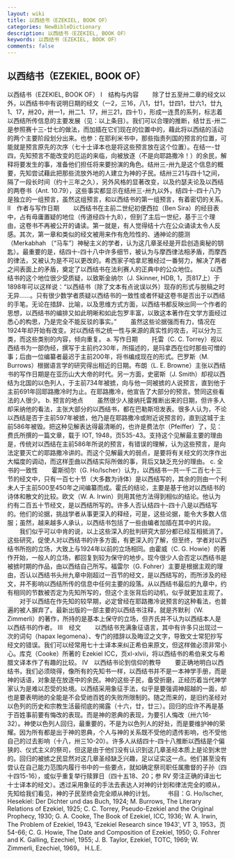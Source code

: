 ```yaml
---
layout: wiki
title: 以西结书（EZEKIEL, BOOK OF）
categories: NewBibleDictionary
description: 以西结书（EZEKIEL, BOOK OF）
keywords: 以西结书（EZEKIEL, BOOK OF）
comments: false
---
```


## 以西结书（EZEKIEL, BOOK OF）



以西结书（EZEKIEL, BOOK OF）
Ⅰ　结构与内容
　　除了廿五至卅二章的经文以外，以西结书中有说明日期的经文（一2，三16，八1，廿1，廿四1，廿六1，廿九1、17，卅20，卅一1，卅二1、17，卅三21，四十1），形成一连贯的系列，标志着以西结所传信息的主要发展（见：以上条目）。我们可以合理的推断，结廿五-卅二是参照赛十三-廿七的做法，而加插在它们现在的位置中的，藉此将以西结的活动的两个主要阶段划分出来。也参：在耶利米书中，那些指责列国的预言的位置，可能就是预言原先的次序（七十士译本也是将这些预言放在这个位置）。在结一-廿四，先知预言不能改变的厄运的来临，向被放逐（不是向耶路撒冷！）的余民，解释将要发生的事，准备他们担任将来要扮演的角色。结卅三-卅九是这个信息的概要，先知尝试藉此把那些流放外地的人建立为神的子民。结卅三21与四十1之间，隔了一段长时间（约十三年之久），另外风格的显著改变，以及约瑟夫论及以西结的两卷书（Ant.
10.79），这些事实都显示在结卅三-卅九以外，结四十-四十八乃是独立的一组预言，虽然这组预言，和以西结书的第一组预言，有着密切的关系。
Ⅱ　作者与写作日期
　　以西结书在主前二世纪初便西拉（Ben Sira）的经目表中，占有毋庸置疑的地位（传道经四十九8），但到了主后一世纪，基于三个理由，这卷书不再被公开的诵读。第一就是，有人觉得结十六在公众诵读太令人反感。其次，第一章和类似的经文被用来作有危险性的、通神论的臆测（Merkabhah 〔“马车”〕神秘主义的学者，认为这几章圣经是开启创造奥秘的钥匙）。最重要的是，结四十-四十八中许多细节，被认为与摩西律法相矛盾，而摩西的律法，又被认为是不可以更改的。希西家子哈拿尼雅经过一番努力，解决了两者之间表面上的矛盾，奠定了以西结书在法利赛人的正典中的公众地位。
　　以西结书的这个地位很少受质疑，以致斯金纳尔（J. Skinner, HDB, 1，页817上）于1898年可以这样说：“以西结书〔除了文本有点讹误以外〕现存的形式与脱稿之时无异……。只有很少数学者质疑以西结书的一致性或者怀疑这卷书是否出于以西结的手笔。无论在措辞、比喻，以及思维方式方面，以西结书都反映出同一个作者的思想，以西结书的编排又如此明晰和如此包罗丰富，以致这本著作在文学方面经过悉心的构思，乃是完全不能反驳的事实。”
　　虽然这些论据强而有力，情况在1924年却开始有改变。对以西结书之统一性与来源的真实性的攻击，可以分为三类，而这些类别的内容，倾向重复。
a. 写作日期
　　托雷（C. C. Torrey）视以西结书为一部伪经，撰写于主前约230年，所描述的，是玛拿西在位时那些可憎的事；后由一位编纂者最迟于主前200年，将书编成现在的形式。巴罗斯（M. Burrows）根据语言学的研究得出相近的日期。布朗（L. E. Browne）主张以西结书的写作日期是在亚历山大大帝的时代。另一方面，史密斯（J. Smith）却视以西结为北国的以色列人，于主前734年被掳，向与他一同被掳的人说预言，直到他于主前691年回耶路撒冷时为止。在耶路撒冷，他宣告了大部分的预言。赞同这些看法的人很少。
b. 预言的地点
　　虽然很少人接纳托雷推断出来的日期，但许多人却采纳他的看法，主张大部分的以西结书，都在巴勒斯坦发表。很多人认为，不论以西结是否于主前597年被掳，他乃是在耶路撒冷或附近说预言的，直到这城于主前586年被毁。把这种见解表达得最清晰的，也许是费法尔（Pfeiffer）了，见：费氏所撰的一篇文章，载于 IOT,
1948，页535-43。支持这个见解最主要的理由是，传统对以西结在主前586年所说的预言，有错误的理解，认为这些预言，是向法定要灭亡的耶路撒冷讲的。而这个见解最大的弱点，是要将有关经文的次序作出大幅度的调动，而这样歪曲以西结实际所做的事，背后又缺乏充分的理由。
c. 全书的一致性
　　霍斯彻尔（G. Ho/lscher）认为，以西结书一共一千二百七十三节的经文中，只有一百七十节（大多数为诗体）是以西结写的，其余的则由一个利未人于主前500至450年之间编纂而成。霍氏的结论，主要是基于他对以西结书的诗体和散文的比较。欧文（W. A. Irwin）则用其他方法得到相似的结论。他认为约有二百五十节经文，是以西结所写的。许多人否认结四十-四十八是以西结写的。他们的论据，挑战学者从事更深入的释经，可是，这些论据，能令大多数人信服；虽然，越来越多人承认，以西结书包括了一些由编者加插在其中的片段。
　　我们似乎可以中肯的说，以上这些深入的批判研究大部分都已经互相抵消了。这些研究，促使人对以西结书的许多方面，有更深入的了解，但至终，学者对以西结书所抱的立场，大致上与1924年以前的立场相同。由霍威（C. G. Howie）的著作开始，一般人的立场，都回复到较为保守的地步。现今很少人会否定以西结书是被掳时期的作品，由以西结自己所写。福雷尔（G. Fohrer）主要是根据主观的理由，否认以西结书头卅九章中刚超过一百节的经文，是以西结写的，而所涉及的经文，并不影响以西结所传的信息中任何主要的段落。从以西结书最后的九章中，约有相同的节数被否定为先知所写的，但这个主张背后的动机，似乎就更加主观了。
　　对于以西结在作先知的较早期，必定曾经在耶路撒冷说预言的这种看法，也普遍的被人摒弃了。最新出版的一部主要的以西结书注释，就是齐默利（W. Zimmerli）的著作，所持的是基本上保守的立场，但齐氏并不认为以西结本人是以西结书的作者。
Ⅲ　经文
　　以西结书充满象征语言，其中有许多只出现过一次的词句（hapax legomena）、专门的措辞以及晦涩之文字，导致文士常犯抄写经文的错误。我们可以经常用七十士译本来纠正希伯来原文，但这样做必须非常小心。库克（Cooke）所著的 Ezekiel ICC，页xl-xlvii，将以西结书的希伯来文与希腊文译本作了有趣的比较。
Ⅳ　以西结书论到信仰的教导
　　要正确地明白以西结书，我们必须晓得，像所有的先知书一样，以西结书并不是一本神学手册，而是神的话语，对象是在放逐中的余民。神的这些子民，备受折磨，正经历着当代神学家认为是难以忍受的处境。以西结采用象征手法，似乎是要强调神超越的一面，却也是要表明祂的全能是不会受祂百姓的失败所限制的。随之而来的，是旧约圣经对以色列的历史和宗教生活最彻底的揭露（十六，廿，廿三）。回归的应许不再是基于百姓事前要有悔改的表现。而是神的恩典的表现，为要引人悔改（卅六16-32）。神使以色列人回归，最重要的，不是为以色列人的好处，而是要维护神的荣耀。因为所有都是出于神的恩典，个人与神的关系既不受他的遗传影响，也不受他自己的过去影响（十八，卅三10-20）。许多人从结四十-四十八推断以西结是个偏狭的、仪式主义的祭司，但这是由于他们没有认识到这几章圣经本质上是论到末世的。回归的被掳之民显然对这几章圣经缺乏兴趣，足以证实这一点。他们甚至没有尝认在自己能力范围内履行书中的一些要点，就如确定祭司职任属撒督的子孙（四十四15-16），或似乎重复举行赎罪日（四十五18、20；参 RV 旁注正确的译出七十士译本的经文）。透过采用象征的手法去表达人对神的计划和律法完全的顺从，先知给我们看见，神的子民至终会完全顺从神的计划。
　　书目：G. Ho/lscher, Hesekiel: Der Dichter und das Buch, 1924; M. Burrows, The Literary Relations of Ezekiel, 1925;
C. C. Torrey, Pseudo-Ezekiel and the
Original Prophecy, 1930; G. A. Cooke, The
Book of Ezekiel, ICC, 1936; W. A.
Irwin, The Problem of Ezekiel, 1943,
'Ezekiel Research since 1943', VT 3,
1953，页54-66; C. G. Howie, The Date
and Composition of Ezekiel, 1950; G. Fohrer and K. Galling, Ezechiel, 1955; J. B. Taylor, Ezekiel, TOTC, 1969; W. Zimmerli, Ezechiel,
1969。
H.L.E.





